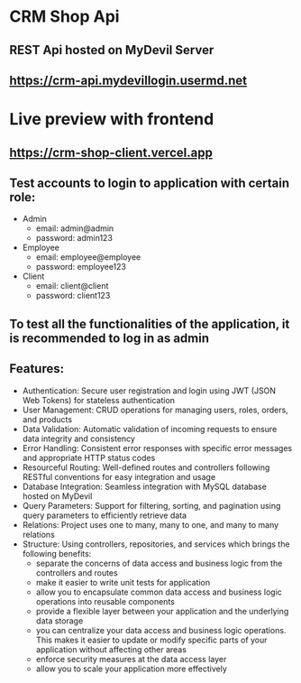 # CRM Shop Api
## REST Api hosted on MyDevil Server 
## https://crm-api.mydevillogin.usermd.net

# Live preview with frontend
## https://crm-shop-client.vercel.app

## Test accounts to login to application with certain role:
- Admin
  - email: admin@admin
  - password: admin123
- Employee
  - email: employee@employee
  - password: employee123
- Client
  - email: client@client
  - password: client123

## To test all the functionalities of the application, it is recommended to log in as admin

## Features:
- Authentication: Secure user registration and login using JWT (JSON Web Tokens) for stateless authentication 
- User Management: CRUD operations for managing users, roles, orders, and products 
- Data Validation: Automatic validation of incoming requests to ensure data integrity and consistency
- Error Handling: Consistent error responses with specific error messages and appropriate HTTP status codes
- Resourceful Routing: Well-defined routes and controllers following RESTful conventions for easy integration and usage
- Database Integration: Seamless integration with MySQL database hosted on MyDevil
- Query Parameters: Support for filtering, sorting, and pagination using query parameters to efficiently retrieve data
- Relations: Project uses one to many, many to one, and many to many relations
- Structure: Using controllers, repositories, and services which brings the following benefits:
  - separate the concerns of data access and business logic from the controllers and routes
  - make it easier to write unit tests for application
  - allow you to encapsulate common data access and business logic operations into reusable components
  - provide a flexible layer between your application and the underlying data storage
  - you can centralize your data access and business logic operations. This makes it easier to update or modify specific parts of your application without affecting other areas
  - enforce security measures at the data access layer
  - allow you to scale your application more effectively



